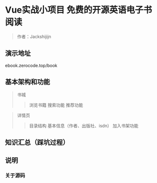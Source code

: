 # Vue实战小项目 免费的开源英语电子书阅读

> 作者：Jackshijijn

## 演示地址

ebook.zerocode.top/book

## 基本架构和功能

>书城
>>浏览书籍
>>搜索功能
>>推荐功能

>详情页
>>目录结构
>>基本信息（作者、出版社、isdn）
>>加入书架功能

## 知识汇总（踩坑过程）

## 说明

### 关于源码


